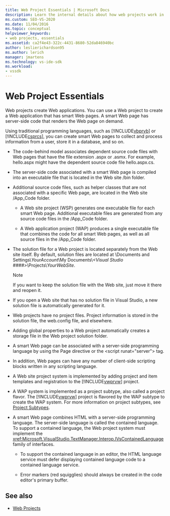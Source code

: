 ```yaml
---
title: Web Project Essentials | Microsoft Docs
description: Learn the internal details about how web projects work in Visual Studio.
ms.custom: SEO-VS-2020
ms.date: 11/04/2016
ms.topic: conceptual
helpviewer_keywords:
- web projects, essentials
ms.assetid: ca2f4e43-322c-4431-8680-52da846940bc
author: leslierichardson95
ms.author: lerich
manager: jmartens
ms.technology: vs-ide-sdk
ms.workload:
- vssdk
---
```

# Web Project Essentials
Web projects create Web applications. You can use a Web project to create a Web application that has smart Web pages. A smart Web page has server-side code that renders the Web page on demand.

 Using traditional programming languages, such as [!INCLUDE[vbprvb](../../code-quality/includes/vbprvb_md.md)] or [!INCLUDE[csprcs](../../data-tools/includes/csprcs_md.md)], you can create smart Web pages to collect and process information from a user, store it in a database, and so on.

- The code-behind model associates dependent source code files with Web pages that have the file extension .aspx or .asmx. For example, hello.aspx might have the dependent source code file hello.aspx.cs.

- The server-side code associated with a smart Web page is compiled into an executable file that is located in the Web site /bin folder.

- Additional source code files, such as helper classes that are not associated with a specific Web page, are located in the Web site /App_Code folder.

  - A Web site project (WSP) generates one executable file for each smart Web page. Additional executable files are generated from any source code files in the /App_Code folder.

  - A Web application project (WAP) produces a single executable file that combines the code for all smart Web pages, as well as all source files in the /App_Code folder.

- The solution file for a Web project is located separately from the Web site itself. By default, solution files are located at \Documents and Settings\\*YourAccount*\My Documents\\*\<Visual Studio ####>*\Projects\\*YourWebSite*.

  > [!NOTE]
  > If you want to keep the solution file with the Web site, just move it there and reopen it.

- If you open a Web site that has no solution file in Visual Studio, a new solution file is automatically generated for it.

- Web projects have no project files. Project information is stored in the solution file, the web.config file, and elsewhere.

- Adding global properties to a Web project automatically creates a storage file in the Web project solution folder.

- A smart Web page can be associated with a server-side programming language by using the Page directive or the \<script runat="server"> tag.

- In addition, Web pages can have any number of client-side scripting blocks written in any scripting language.

- A Web site project system is implemented by adding project and item templates and registration to the [!INCLUDE[vwprvw](../../extensibility/internals/includes/vwprvw_md.md)] project.

- A WAP system is implemented as a project subtype, also called a project flavor. The [!INCLUDE[vwprvw](../../extensibility/internals/includes/vwprvw_md.md)] project is flavored by the WAP subtype to create the WAP system. For more information on project subtypes, see [Project Subtypes](../../extensibility/internals/project-subtypes.md).

- A smart Web page combines HTML with a server-side programming language. The server-side language is called the contained language. To support a contained language, the Web project system must implement the <xref:Microsoft.VisualStudio.TextManager.Interop.IVsContainedLanguage> family of interfaces.

  - To support the contained language in an editor, the HTML language service must defer displaying contained language code to a contained language service.

  - Error markers (red squigglies) should always be created in the code editor's primary buffer.

## See also
- [Web Projects](../../extensibility/internals/web-projects.md)
